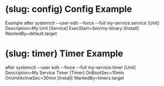 # (slug: config) Config Example

Example after systemctl --user edit --force --full my-service.service
[Unit]
Description=My Unit
[Service]
ExecStart=/bin/my-binary
[Install]
WantedBy=default.target

# (slug: timer) Timer Example

after systemctl --user edit --force --full my-service.timer
[Unit]
Description=My Service Timer
[Timer]
OnBootSec=10min
OnUnitActiveSec=30min
[Install]
WantedBy=timers.target
